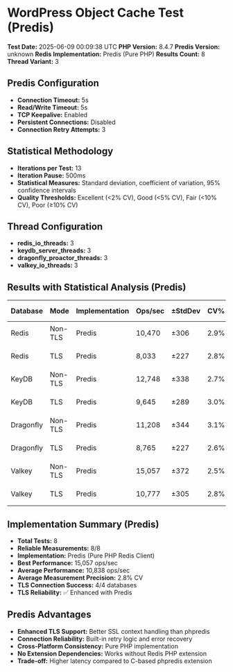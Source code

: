 # WordPress Object Cache Test (Predis)

**Test Date:** 2025-06-09 00:09:38 UTC
**PHP Version:** 8.4.7
**Predis Version:** unknown
**Redis Implementation:** Predis (Pure PHP)
**Results Count:** 8
**Thread Variant:** 3

## Predis Configuration

- **Connection Timeout:** 5s
- **Read/Write Timeout:** 5s
- **TCP Keepalive:** Enabled
- **Persistent Connections:** Disabled
- **Connection Retry Attempts:** 3

## Statistical Methodology

- **Iterations per Test:** 13
- **Iteration Pause:** 500ms
- **Statistical Measures:** Standard deviation, coefficient of variation, 95% confidence intervals
- **Quality Thresholds:** Excellent (<2% CV), Good (<5% CV), Fair (<10% CV), Poor (≥10% CV)

## Thread Configuration

- **redis_io_threads:** 3
- **keydb_server_threads:** 3
- **dragonfly_proactor_threads:** 3
- **valkey_io_threads:** 3

## Results with Statistical Analysis (Predis)

| Database | Mode | Implementation | Ops/sec | ±StdDev | CV% | Quality | Latency(ms) | ±StdDev | P95 Lat | P99 Lat | 95% CI | Iterations |
| --- | --- | --- | --- | --- | --- | --- | --- | --- | --- | --- | --- | --- | 
| Redis | Non-TLS | Predis | 10,470 | ±306 | 2.9% | 🟡 good | 0.095 | ±0.003 | 0.137 | 0.164 | 10,300-10,640 | 13 |
| Redis | TLS | Predis | 8,033 | ±227 | 2.8% | 🟡 good | 0.124 | ±0.004 | 0.174 | 0.212 | 7,907-8,158 | 13 |
| KeyDB | Non-TLS | Predis | 12,748 | ±338 | 2.7% | 🟡 good | 0.078 | ±0.002 | 0.121 | 0.142 | 12,561-12,935 | 13 |
| KeyDB | TLS | Predis | 9,645 | ±289 | 3.0% | 🟡 good | 0.103 | ±0.003 | 0.152 | 0.181 | 9,485-9,806 | 13 |
| Dragonfly | Non-TLS | Predis | 11,208 | ±344 | 3.1% | 🟡 good | 0.089 | ±0.003 | 0.137 | 0.165 | 11,017-11,398 | 13 |
| Dragonfly | TLS | Predis | 8,765 | ±227 | 2.6% | 🟡 good | 0.114 | ±0.003 | 0.165 | 0.203 | 8,639-8,891 | 13 |
| Valkey | Non-TLS | Predis | 15,057 | ±372 | 2.5% | 🟡 good | 0.066 | ±0.002 | 0.107 | 0.124 | 14,850-15,263 | 13 |
| Valkey | TLS | Predis | 10,777 | ±305 | 2.8% | 🟡 good | 0.092 | ±0.003 | 0.141 | 0.167 | 10,608-10,946 | 13 |

## Implementation Summary (Predis)

- **Total Tests:** 8
- **Reliable Measurements:** 8/8
- **Implementation:** Predis (Pure PHP Redis Client)
- **Best Performance:** 15,057 ops/sec
- **Average Performance:** 10,838 ops/sec
- **Average Measurement Precision:** 2.8% CV
- **TLS Connection Success:** 4/4 databases
- **TLS Reliability:** ✅ Enhanced with Predis

## Predis Advantages

- **Enhanced TLS Support:** Better SSL context handling than phpredis
- **Connection Reliability:** Built-in retry logic and error recovery
- **Cross-Platform Consistency:** Pure PHP implementation
- **No Extension Dependencies:** Works without Redis PHP extension
- **Trade-off:** Higher latency compared to C-based phpredis extension
